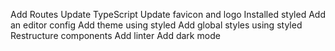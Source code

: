 Add Routes
Update TypeScript
Update favicon and logo
Installed styled
Add an editor config
Add theme using styled
Add global styles using styled
Restructure components
Add linter
Add dark mode
